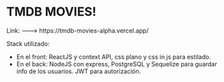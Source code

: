 <h1>TMDB MOVIES!</h1>
Link: ---> https://tmdb-movies-alpha.vercel.app/

Stack utilizado: 
 - En el front: ReactJS y context API, css plano y css in js para estilado.
 - En el back: NodeJS con express, PostgreSQL y Sequelize para guardar info de los usuarios. JWT para autorización.
